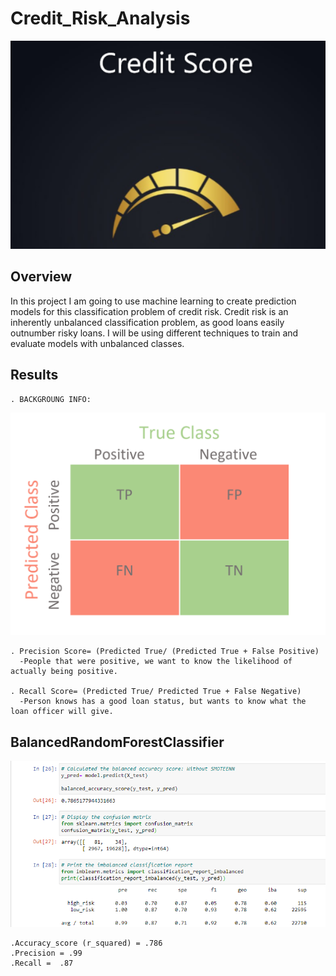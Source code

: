 # Credit_Risk_Analysis

![image](https://github.com/nypasha1928/Credit_Risk_Analysis/blob/main/Image/Credit%20_Risk_Analysis%20.png)

## Overview

In this project I am going to use machine learning to create prediction models for this classification problem of credit risk. Credit risk is an inherently unbalanced classification problem, as good loans easily outnumber risky loans. I will be using different techniques to train and evaluate models with unbalanced classes.

## Results
    . BACKGROUNG INFO: 
 
 ![image](https://github.com/nypasha1928/Credit_Risk_Analysis/blob/main/Image/Predicted%20Class.png)
    
    . Precision Score= (Predicted True/ (Predicted True + False Positive)
      -People that were positive, we want to know the likelihood of actually being positive.
      
    . Recall Score= (Predicted True/ Predicted True + False Negative)
      -Person knows has a good loan status, but wants to know what the loan officer will give.
      
  ## BalancedRandomForestClassifier
  ![image](https://github.com/nypasha1928/Credit_Risk_Analysis/blob/main/Image/Balanced%20Random%20Forest%20Classifier.png)
  
    .Accuracy_score (r_squared) = .786
    .Precision = .99
    .Recall =  .87
